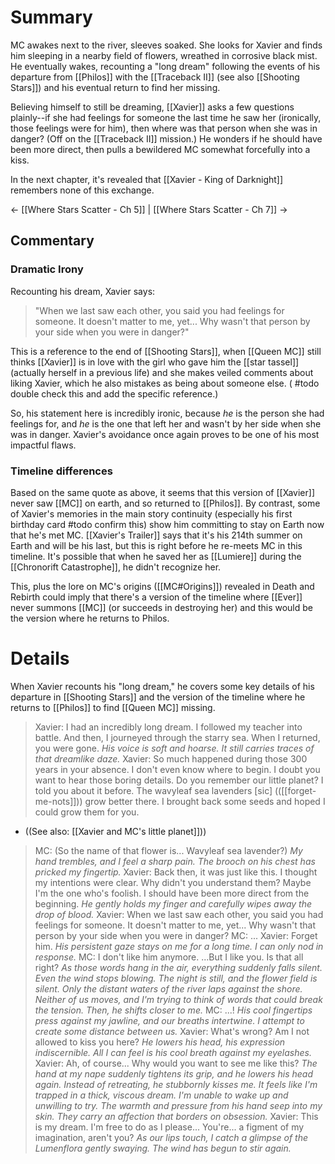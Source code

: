 # Summary
MC awakes next to the river, sleeves soaked. She looks for Xavier and finds him sleeping in a nearby field of flowers, wreathed in corrosive black mist. He eventually wakes, recounting a "long dream" following the events of his departure from [[Philos]] with the [[Traceback II]] (see also [[Shooting Stars]]) and his eventual return to find her missing.

Believing himself to still be dreaming, [[Xavier]] asks a few questions plainly--if she had feelings for someone the last time he saw her (ironically, those feelings were for him), then where was that person when she was in danger? (Off on the [[Traceback II]] mission.) He wonders if he should have been more direct, then pulls a bewildered MC somewhat forcefully into a kiss.

In the next chapter, it's revealed that [[Xavier - King of Darknight]] remembers none of this exchange.


← [[Where Stars Scatter - Ch 5]] | [[Where Stars Scatter - Ch 7]] →
## Commentary
### Dramatic Irony
Recounting his dream, Xavier says:
> "When we last saw each other, you said you had feelings for someone. It doesn't matter to me, yet... Why wasn't that person by your side when you were in danger?"

This is a reference to the end of [[Shooting Stars]], when [[Queen MC]] still thinks [[Xavier]] is in love with the girl who gave him the [[star tassel]] (actually herself in a previous life) and she makes veiled comments about liking Xavier, which he also mistakes as being about someone else. ( #todo double check this and add the specific reference.)

So, his statement here is incredibly ironic, because *he* is the person she had feelings for, and *he* is the one that left her and wasn't by her side when she was in danger. Xavier's avoidance once again proves to be one of his most impactful flaws.

### Timeline differences
Based on the same quote as above, it seems that this version of [[Xavier]] never saw [[MC]] on earth, and so returned to [[Philos]]. By contrast, some of Xavier's memories in the main story continuity (especially his first birthday card #todo confirm this) show him committing to stay on Earth now that he's met MC. [[Xavier's Trailer]] says that it's his 214th summer on Earth and will be his last, but this is right before he re-meets MC in this timeline. It's possible that when he saved her as [[Lumiere]] during the [[Chronorift Catastrophe]], he didn't recognize her.

This, plus the lore on MC's origins ([[MC#Origins]]) revealed in Death and Rebirth could imply that there's a version of the timeline where [[Ever]] never summons [[MC]] (or succeeds in destroying her) and this would be the version where he returns to Philos.
 
# Details
When Xavier recounts his "long dream," he covers some key details of his departure in [[Shooting Stars]] and the version of the timeline where he returns to [[Philos]] to find [[Queen MC]] missing.

> Xavier: I had an incredibly long dream. I followed my teacher into battle. And then, I journeyed through the starry sea. When I returned, you were gone.
> *His voice is soft and hoarse. It still carries traces of that dreamlike daze.*
> Xavier: So much happened during those 300 years in your absence. I don't even know where to begin. I doubt you want to hear those boring details. Do you remember our little planet? I told you about it before. The wavyleaf sea lavenders \[sic] (([[forget-me-nots]])) grow better there. I brought back some seeds and hoped I could grow them for you.
* ((See also: [[Xavier and MC's little planet]]))

> MC: (So the name of that flower is... Wavyleaf sea lavender?)
> *My hand trembles, and I feel a sharp pain. The brooch on his chest has pricked my fingertip.*
> Xavier: Back then, it was just like this. I thought my intentions were clear. Why didn't you understand them? Maybe I'm the one who's foolish. I should have been more direct from the beginning.
> *He gently holds my finger and carefully wipes away the drop of blood.*
> Xavier: When we last saw each other, you said you had feelings for someone. It doesn't matter to me, yet... Why wasn't that person by your side when you were in danger?
> MC: ...
> Xavier: Forget him.
> *His persistent gaze stays on me for a long time. I can only nod in response.*
> MC: I don't like him anymore. ...But I like you. Is that all right?
> *As those words hang in the air, everything suddenly falls silent. Even the wind stops blowing.*
> *The night is still, and the flower field is silent. Only the distant waters of the river laps against the shore.*
> *Neither of us moves, and I'm trying to think of words that could break the tension. Then, he shifts closer to me.*
> MC: ...!
> *His cool fingertips press against my jawline, and our breaths intertwine. I attempt to create some distance between us.*
> Xavier: What's wrong? Am I not allowed to kiss you here?
> *He lowers his head, his expression indiscernible. All I can feel is his cool breath against my eyelashes.*
> Xavier: Ah, of course... Why would you want to see me like this?
> *The hand at my nape suddenly tightens its grip, and he lowers his head again.*
> *Instead of retreating, he stubbornly kisses me.*
> *It feels like I'm trapped in a thick, viscous dream. I'm unable to wake up and unwilling to try.*
> *The warmth and pressure from his hand seep into my skin. They carry an affection that borders on obsession.*
> Xavier: This is my dream. I'm free to do as l please... You're... a figment of my imagination, aren't you?
> *As our lips touch, I catch a glimpse of the Lumenflora gently swaying. The wind has begun to stir again.*

